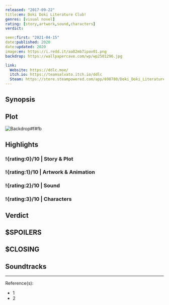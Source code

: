 ```yaml
---
released: "2017-09-22"
title:en: Doki Doki Literature Club!
genres: [visual novel]
rating: [story,artwork,sound,characters]
verdict:

seen:first: "2021-04-15"
date:published: 2020
date:updated: 2020
image:en: https://i.redd.it/aa82mb7ipav01.png
backdrop: https://wallpapercave.com/wp/wp2501296.jpg

link:
  Website: https://ddlc.moe/
  itch.io: https://teamsalvato.itch.io/ddlc
  Steam: https://store.steampowered.com/app/698780/Doki_Doki_Literature_Club/
---
```



## Synopsis

## Plot

![Backdrop#f#fb](https://wallpapercave.com/wp/wp2367709.png "Source: WallpaperCave")

## Highlights

### !{rating:0}/10 | Story & Plot

### !{rating:1}/10 | Artwork & Animation

### !{rating:2}/10 | Sound

### !{rating:3}/10 | Characters

## Verdict

## $SPOILERS

## $CLOSING

## Soundtracks

***
Reference(s):

- 1
- 2

